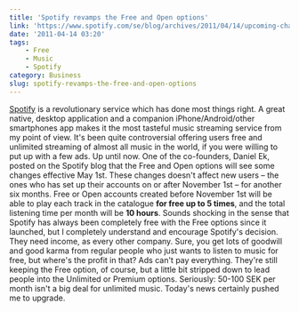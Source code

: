 ```yaml
---
title: 'Spotify revamps the Free and Open options'
link: 'https://www.spotify.com/se/blog/archives/2011/04/14/upcoming-changes-to-spotify-free-open'
date: '2011-04-14 03:20'
tags:
    - Free
    - Music
    - Spotify
category: Business
slug: spotify-revamps-the-free-and-open-options
---
```


[Spotify](http://spotify.com) is a revolutionary service which has done most things right. A great native, desktop application and a companion iPhone/Android/other smartphones app makes it the most tasteful music streaming service from my point of view. It's been quite controversial offering users free and unlimited streaming of almost all music in the world, if you were willing to put up with a few ads. Up until now. One of the co-founders, Daniel Ek, posted on the Spotify blog that the Free and Open options will see some changes effective May 1st. These changes doesn't affect new users – the ones who has set up their accounts on or after November 1st – for another six months. Free or Open accounts created before November 1st will be able to play each track in the catalogue **for free up to 5 times**, and the total listening time per month will be **10 hours**. Sounds shocking in the sense that Spotify has always been completely free with the Free options since it launched, but I completely understand and encourage Spotify's decision. They need income, as every other company. Sure, you get lots of goodwill and good karma from regular people who just wants to listen to music for free, but where's the profit in that? Ads can't pay everything. They're still keeping the Free option, of course, but a little bit stripped down to lead people into the Unlimited or Premium options. Seriously: 50-100 SEK per month isn't a big deal for unlimited music. Today's news certainly pushed me to upgrade.

